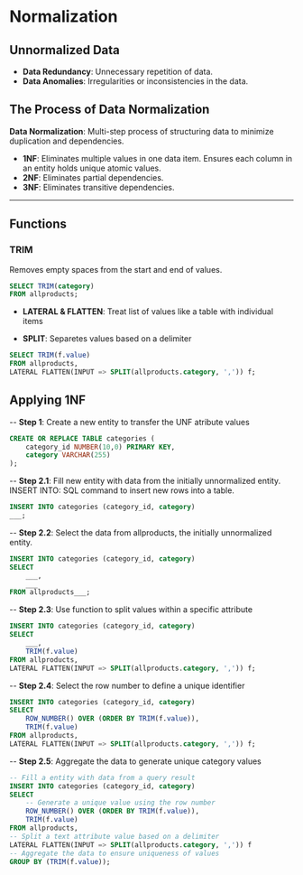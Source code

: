 # Normalization

## Unnormalized Data

- **Data Redundancy**: Unnecessary repetition of data.  
- **Data Anomalies**: Irregularities or inconsistencies in the data.

## The Process of Data Normalization

**Data Normalization**: Multi-step process of structuring data to minimize duplication and dependencies.

- **1NF**: Eliminates multiple values in one data item. Ensures each column in an entity holds unique atomic values.
- **2NF**: Eliminates partial dependencies.
- **3NF**: Eliminates transitive dependencies.

---

## Functions

### TRIM  
Removes empty spaces from the start and end of values.

```sql
SELECT TRIM(category)
FROM allproducts;
```

- **LATERAL & FLATTEN**: Treat list of values like a table with individual items

- **SPLIT**: Separetes values based on a delimiter

```sql
SELECT TRIM(f.value)
FROM allproducts,
LATERAL FLATTEN(INPUT => SPLIT(allproducts.category, ',')) f;
```

## Applying 1NF

-- **Step 1**: Create a new entity to transfer the UNF atribute values

```sql
CREATE OR REPLACE TABLE categories (
	category_id NUMBER(10,0) PRIMARY KEY,
	category VARCHAR(255)
);
```

-- **Step 2.1**: Fill new entity with data from the initially unnormalized entity.
INSERT INTO: SQL command to insert new rows into a table.

```sql
INSERT INTO categories (category_id, category)
___;
```

-- **Step 2.2**: Select the data from allproducts, the initially unnormalized entity.

```sql
INSERT INTO categories (category_id, category)
SELECT
    ___,
    ___
FROM allproducts___;
```

-- **Step 2.3**: Use function to split values within a specific attribute

```sql
INSERT INTO categories (category_id, category)
SELECT
    ___,
    TRIM(f.value)
FROM allproducts,
LATERAL FLATTEN(INPUT => SPLIT(allproducts.category, ',')) f;
```

-- **Step 2.4**: Select the row number to define a unique identifier

```sql
INSERT INTO categories (category_id, category)
SELECT
    ROW_NUMBER() OVER (ORDER BY TRIM(f.value)),
    TRIM(f.value)
FROM allproducts,
LATERAL FLATTEN(INPUT => SPLIT(allproducts.category, ',')) f;
```

-- **Step 2.5**: Aggregate the data to generate unique category values

```sql
-- Fill a entity with data from a query result
INSERT INTO categories (category_id, category)
SELECT
    -- Generate a unique value using the row number
    ROW_NUMBER() OVER (ORDER BY TRIM(f.value)),
    TRIM(f.value)
FROM allproducts,
-- Split a text attribute value based on a delimiter
LATERAL FLATTEN(INPUT => SPLIT(allproducts.category, ',')) f
-- Aggregate the data to ensure uniqueness of values
GROUP BY (TRIM(f.value));
```
